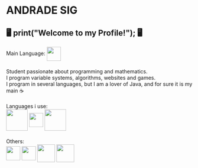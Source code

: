 # ANDRADE SIG
 🖥️ print("Welcome to my Profile!");  🖥️
----
Main Language: <img src="https://static.wixstatic.com/media/3737e4_de402f0d8367429ba0aa5f332ffac2f4~mv2.jpg/v1/fit/w_256,h_256,al_c,q_80/file.jpg" width="38px" align="center">
####
Student passionate about programming and mathematics.
<br/>
I program variable systems, algorithms, websites and games.
<br/>
I program in several languages, but I am a lover of Java, and for sure it is my main ☕
####
Languages i use:
<br/>
<img src="https://cdn.iconscout.com/icon/free/png-256/java-60-1174953.png" width="58px" align="center">
 <img src="https://upload.wikimedia.org/wikipedia/commons/thumb/9/99/Unofficial_JavaScript_logo_2.svg/1024px-Unofficial_JavaScript_logo_2.svg.png" width="38px" align="center">
<img src="https://www.php.net/images/logos/new-php-logo.svg" width="58px" align="center">
####
Others:
<br/>
<img src="https://xsites.com.br/wp-content/uploads/2020/09/logo-html5.png" width="38px" align="center">
<img src="https://xsites.com.br/wp-content/uploads/2020/09/icon-css-3.png" width="38px" align="center">
<img src="https://cdn.iconscout.com/icon/free/png-512/less-7-226016.png" width="48px" align="center">
<img src="https://img.icons8.com/color/452/sass.png" width="48px" align="center">
